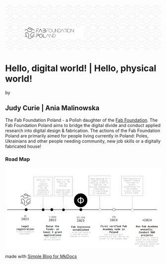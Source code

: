

![](./assets/ffp-background.jpg)


# Hello, digital world! | Hello, physical world!
by
## **Judy Curie | Ania Malinowska**


The Fab Foundation Poland - a Polish daughter of the [Fab Foundation](https://fabfoundation.org/). The Fab Foundation Poland aims to bridge the digital divide and conduct applied research into digital design & fabrication. The actions of the Fab Foundation Poland are primarily aimed for people living currently in Poland: Poles, Ukrainians and other people needing community, new job skills or a digitally fabricated house!

### Road Map

![](./assets/ffp-roadmap2023.png)

made with [Simple Blog for MkDocs](https://github.com/FernandoCelmer/mkdocs-simple-blog)
